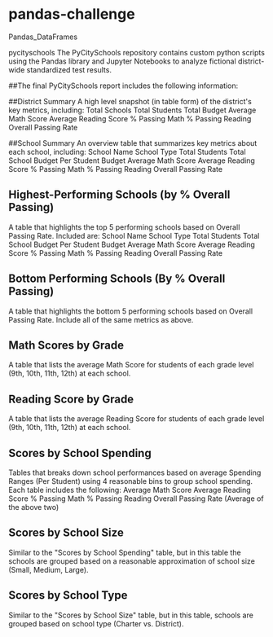 # pandas-challenge
Pandas_DataFrames

pycityschools
The PyCitySchools repository contains custom python scripts using the Pandas library and Jupyter Notebooks to analyze fictional district-wide standardized test results.

##The final PyCitySchools report includes the following information:

##District Summary
A high level snapshot (in table form) of the district's key metrics, including:
Total Schools
Total Students
Total Budget
Average Math Score
Average Reading Score
% Passing Math
% Passing Reading
Overall Passing Rate

##School Summary
An overview table that summarizes key metrics about each school, including:
School Name
School Type
Total Students
Total School Budget
Per Student Budget
Average Math Score
Average Reading Score
% Passing Math
% Passing Reading
Overall Passing Rate 

## Highest-Performing Schools (by % Overall Passing)
A table that highlights the top 5 performing schools based on Overall Passing Rate. Included are:
School Name
School Type
Total Students
Total School Budget
Per Student Budget
Average Math Score
Average Reading Score
% Passing Math
% Passing Reading
Overall Passing Rate

## Bottom Performing Schools (By % Overall Passing)
A table that highlights the bottom 5 performing schools based on Overall Passing Rate. Include all of the same metrics as above.

## Math Scores by Grade

A table that lists the average Math Score for students of each grade level (9th, 10th, 11th, 12th) at each school.

## Reading Score by Grade 

A table that lists the average Reading Score for students of each grade level (9th, 10th, 11th, 12th) at each school.
## Scores by School Spending

Tables that breaks down school performances based on average Spending Ranges (Per Student) using 4 reasonable bins to group school spending. Each table includes the following:
Average Math Score
Average Reading Score
% Passing Math
% Passing Reading
Overall Passing Rate (Average of the above two)

## Scores by School Size
Similar to the "Scores by School Spending" table, but in this table the schools are grouped based on a reasonable approximation of school size (Small, Medium, Large).

## Scores by School Type
Similar to the "Scores by School Size" table, but in this table, schools are grouped based on school type (Charter vs. District).
